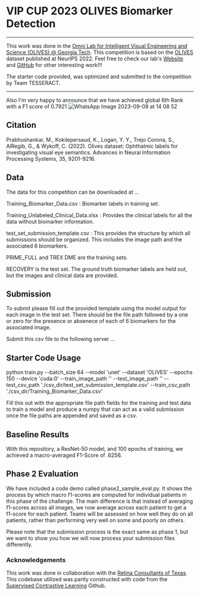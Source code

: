# VIP CUP 2023 OLIVES Biomarker Detection


***

This work was done in the [Omni Lab for Intelligent Visual Engineering and Science (OLIVES) @ Georgia Tech](https://ghassanalregib.info/). 
This competition is based on the [OLIVES](https://proceedings.neurips.cc/paper_files/paper/2022/hash/3be60b4a739b95a07a944a1a2c41e05e-Abstract-Datasets_and_Benchmarks.html) dataset published at NeurIPS 2022.
Feel free to check our lab's [Website](https://ghassanalregib.info/publications) 
and [GitHub](https://github.com/olivesgatech) for other interesting work!!!

The starter code provided, was optimized and submitted to the competition by Team TESSERACT. 
***
Also I'm very happy to announce that we have achieved global 6th Rank with a F1 score of 0.7921 
![WhatsApp Image 2023-09-09 at 14 08 52](https://github.com/DidulaThavisha/TESSERACT/assets/86177477/ded435f4-966a-4417-9830-35a11cd8f9be)

## Citation

Prabhushankar, M., Kokilepersaud, K., Logan, Y. Y., Trejo Corona, S., AlRegib, G., & Wykoff, C. (2022). Olives dataset: Ophthalmic labels for investigating visual eye semantics. Advances in Neural Information Processing Systems, 35, 9201-9216.

## Data

The data for this competition can be downloaded at ...

Training_Biomarker_Data.csv : Biomarker labels in training set.

Training_Unlabeled_Clinical_Data.xlsx : Provides the clinical labels for all the data without biomarker information.

test_set_submission_template.csv : This provides the structure by which all submissions should be organized. 
This includes the image path and the associated 6 biomarkers.

PRIME_FULL and TREX DME are the training sets.

RECOVERY is the test set. The ground truth biomarker labels are held out, but the images and clinical data are provided.

## Submission

To submit please fill out the provided template using the model output for each image in the test set. 
There should be the file path followed by a one or zero for the presence or absenece of each of 6 biomarkers for the associated image.

Submit this csv file to the following server ...

## Starter Code Usage


python train.py --batch_size 64 --model 'unet' --dataset 'OLIVES' --epochs 150 --device 'cuda:0' --train_image_path '' --test_image_path '' --test_csv_path './csv_dir/test_set_submission_template.csv' --train_csv_path './csv_dir/Training_Biomarker_Data.csv'

Fill this out with the appropriate file path fields for the training and test data to train a model and produce a numpy 
that can act as a valid submission once the file paths are appended and saved as a csv.

## Baseline Results

With this repository, a ResNet-50 model, and 100 epochs of training, we achieved a macro-averaged F1-Score of .6256.

## Phase 2 Evaluation 

We have included a code demo called phase2_sample_eval.py. It shows the process by which macro f1-scores are computed for individual 
patients in this phase of the challenge. The main difference is that instead of averaging f1-scores across all images, we now average across
each patient to get a f1-score for each patient. Teams will be assessed on how well they do on all patients, rather than performing very well
on some and poorly on others.

Please note that the submission process is the exact same as phase 1, but we want to show you how we will now process your submission files differently.

### Acknowledgements

This work was done in collaboration with the [Retina Consultants of Texas](https://www.retinaconsultantstexas.com/).
This codebase utilized was partly constructed with code from the [Supervised Contrastive Learning](https://github.com/HobbitLong/SupContrast) Github.
